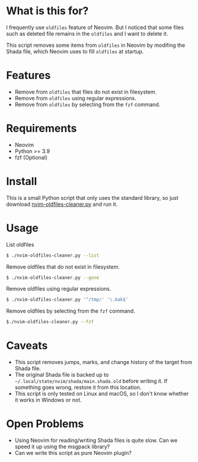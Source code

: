# What is this for?

I frequently use `oldfiles` feature of Neovim. But I noticed that some files such as deleted file remains in the `oldfiles` and I want to delete it.

This script removes some items from `oldfiles` in Neovim by modifing the Shada file, which Neovim uses to fill `oldfiles` at startup.

# Features

- Remove from `oldfiles` that files do not exist in filesystem.
- Remove from `oldfiles` using regular expressions.
- Remove from `oldfiles` by selecting from the `fzf` command.

# Requirements

- Neovim
- Python >= 3.9
- fzf (Optional)

# Install

This is a small Python script that only uses the standard library, so just download [nvim-oldfiles-cleaner.py](./nvim-oldfiles-cleaner.py) and run it.

# Usage

List oldfiles

```bash
$ ./nvim-oldfiles-cleaner.py --list
```

Remove oldfiles that do not exist in filesystem.
```bash
$ ./nvim-oldfiles-cleaner.py --gone
```

Remove oldfiles using regular expressions.
```bash
$ ./nvim-oldfiles-cleaner.py '^/tmp/' '\.bak$'
```

Remove oldfiles by selecting from the `fzf` command.
```bash
$./nvim-oldfiles-cleaner.py --fzf
```

# Caveats

- This script removes jumps, marks, and change history of the target from Shada file.
- The original Shada file is backed up to `~/.local/state/nvim/shada/main.shada.old` before writing it. If something goes wrong, restore it from this location.
- This script is only tested on Linux and macOS, so I don't know whether it works in Windows or not.

# Open Problems

- Using Neovim for reading/writing Shada files is quite slow. Can we speed it up using the msgpack library?
- Can we write this script as pure Neovim plugin?
